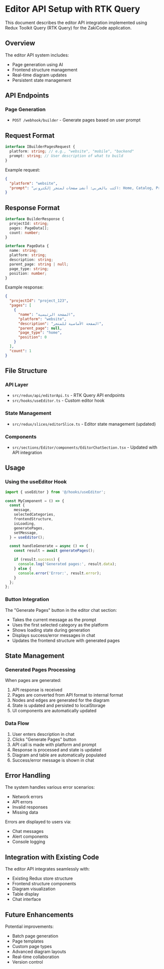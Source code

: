 # Editor API Setup with RTK Query

This document describes the editor API integration implemented using Redux Toolkit Query (RTK Query) for the ZakiCode application.

## Overview

The editor API system includes:

- Page generation using AI
- Frontend structure management
- Real-time diagram updates
- Persistent state management

## API Endpoints

### Page Generation

- `POST /webhook/builder` - Generate pages based on user prompt

## Request Format

```typescript
interface IBuilderPagesRequest {
  platform: string; // e.g., "website", "mobile", "backend"
  prompt: string; // User description of what to build
}
```

Example request:

```json
{
  "platform": "website",
  "prompt": "اكتب بالعربي: أنشئ صفحات لمتجر إلكتروني: Home, Catalog, Product Detail, Cart, Checkout, User Profile, Admin Dashboard"
}
```

## Response Format

```typescript
interface BuilderResponse {
  projectId: string;
  pages: PageData[];
  count: number;
}

interface PageData {
  name: string;
  platform: string;
  description: string;
  parent_page: string | null;
  page_type: string;
  position: number;
}
```

Example response:

```json
{
  "projectId": "project_123",
  "pages": [
    {
      "name": "الصفحة الرئيسية",
      "platform": "website",
      "description": "الصفحة الأساسية للمتجر",
      "parent_page": null,
      "page_type": "home",
      "position": 0
    }
  ],
  "count": 1
}
```

## File Structure

### API Layer

- `src/redux/api/editorApi.ts` - RTK Query API endpoints
- `src/hooks/useEditor.ts` - Custom editor hook

### State Management

- `src/redux/slices/editorSlice.ts` - Editor state management (updated)

### Components

- `src/sections/Editor/components/EditorChatSection.tsx` - Updated with API integration

## Usage

### Using the useEditor Hook

```typescript
import { useEditor } from '@/hooks/useEditor';

const MyComponent = () => {
  const {
    message,
    selectedCategories,
    frontendStructure,
    isLoading,
    generatePages,
    setMessage,
  } = useEditor();

  const handleGenerate = async () => {
    const result = await generatePages();

    if (result.success) {
      console.log('Generated pages:', result.data);
    } else {
      console.error('Error:', result.error);
    }
  };
};
```

### Button Integration

The "Generate Pages" button in the editor chat section:

- Takes the current message as the prompt
- Uses the first selected category as the platform
- Shows loading state during generation
- Displays success/error messages in chat
- Updates the frontend structure with generated pages

## State Management

### Generated Pages Processing

When pages are generated:

1. API response is received
2. Pages are converted from API format to internal format
3. Nodes and edges are generated for the diagram
4. State is updated and persisted to localStorage
5. UI components are automatically updated

### Data Flow

1. User enters description in chat
2. Clicks "Generate Pages" button
3. API call is made with platform and prompt
4. Response is processed and state is updated
5. Diagram and table are automatically populated
6. Success/error message is shown in chat

## Error Handling

The system handles various error scenarios:

- Network errors
- API errors
- Invalid responses
- Missing data

Errors are displayed to users via:

- Chat messages
- Alert components
- Console logging

## Integration with Existing Code

The editor API integrates seamlessly with:

- Existing Redux store structure
- Frontend structure components
- Diagram visualization
- Table display
- Chat interface

## Future Enhancements

Potential improvements:

- Batch page generation
- Page templates
- Custom page types
- Advanced diagram layouts
- Real-time collaboration
- Version control
